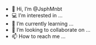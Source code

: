 - 👋 Hi, I’m @JsphMnbt
- 💻 I’m interested in ...
- 🌱 I’m currently learning ...
- 💞️ I’m looking to collaborate on ...
- 📫 How to reach me ...

<!---
JsphMnbt/JsphMnbt is a ✨ special ✨ repository because its `README.md` (this file) appears on your GitHub profile.
You can click the Preview link to take a look at your changes.
--->
